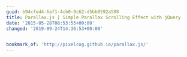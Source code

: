 ```yaml
---
guid: b94cfed4-6af1-4cb0-9c62-d5bb0592a598
title: Parallax.js | Simple Parallax Scrolling Effect with jQuery
date: '2015-05-28T08:53:55+00:00'
changed: '2019-09-24T14:36:53+00:00'


bookmark_of: 'http://pixelcog.github.io/parallax.js/'
---
```





